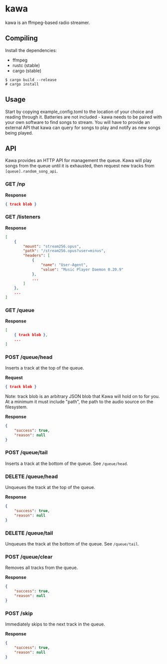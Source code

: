 # kawa

kawa is an ffmpeg-based radio streamer.

## Compiling

Install the dependencies:

- ffmpeg
- rustc (stable)
- cargo (stable)

```
$ cargo build --release
# cargo install
```

## Usage

Start by copying example_config.toml to the location of your choice and reading
through it. Batteries are not included - kawa needs to be paired with your own
software to find songs to stream. You will have to provide an external API that
kawa can query for songs to play and notify as new songs being played.

## API

Kawa provides an HTTP API for management the queue. Kawa will play songs from
the queue until it is exhausted, then request new tracks from
`[queue].random_song_api`.

### GET /np

**Response**

```json
{ track blob }
```

### GET /listeners

**Response**

```json
[
    {
        "mount": "stream256.opus",
        "path": "/stream256.opus?user=minus",
        "headers": [
            {
                "name": "User-Agent",
                "value": "Music Player Daemon 0.20.9"
            },
            ...
        ]
    },
    ...
]
```

### GET /queue

**Response**

```json
[
    { track blob },
    ...
]
```

### POST /queue/head

Inserts a track at the top of the queue.

**Request**

```json
{ track blob }
```

Note: track blob is an arbitrary JSON blob that Kawa will hold on to for you. At
a minimum it must include "path", the path to the audio source on the
filesystem.

**Response**

```json
{
    "success": true,
    "reason": null
}
```

### POST /queue/tail

Inserts a track at the bottom of the queue. See `/queue/head`.

### DELETE /queue/head

Unqueues the track at the top of the queue.

**Response**

```json
{
    "success": true,
    "reason": null
}
```

### DELETE /queue/tail

Unqueues the track at the bottom of the queue. See `/queue/tail`.

### POST /queue/clear

Removes all tracks from the queue.

**Response**

```json
{
    "success": true,
    "reason": null
}
```

### POST /skip

Immediately skips to the next track in the queue.

**Response**

```json
{
    "success": true,
    "reason": null
}
```
